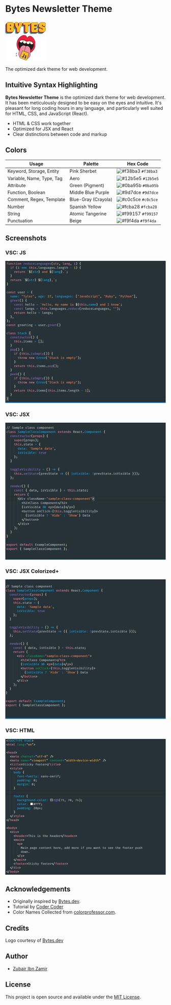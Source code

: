# Bytes Newsletter Theme
![Bytes](https://github.com/2u841r/bytes-newsletter-theme/raw/main/images/logo.png) 

The optimized dark theme for web development.

## Intuitive Syntax Highlighting

**Bytes Newsletter Theme** is the optimized dark theme for web development. It has been meticulously designed to be easy on the eyes and intuitive. It's pleasant for long coding hours in any language, and particularly well suited for HTML, CSS, and JavaScript (React).

- HTML & CSS work together
- Optimized for JSX and React
- Clear distinctions between code and markup


## Colors

| Usage           | Palette      | Hex Code                                                           |
| --------------- | ------------ | ------------------------------------------------------------------ |
| Keyword, Storage, Entity | Pink Sherbet | ![#f38ba3](https://placehold.it/15/f38ba3/ffffff?text=+) `#f38ba3` |
| Variable, Name, Type, Tag  |  Aero  | ![#12b5e5](https://placehold.it/15/12b5e5/000000?text=+) `#12b5e5` |
| Attribute     | Green (Pigment)   | ![#0ba95b](https://placehold.it/15/0ba95b/000000?text=+) `#0ba95b` |
| Function, Boolean  | Middle Blue Purple  | ![#9d7dce](https://placehold.it/15/9d7dce/000000?text=+) `#9d7dce` |
| Comment, Regex, Template| Blue-Gray (Crayola) | ![#c0c5ce](https://placehold.it/15/C0C5CE/000000?text=+) `#c0c5ce` |
| Number          |  Spanish Yellow       | ![#fcba28](https://placehold.it/15/fcba28/000000?text=+) `#fcba28` |
| String          | Atomic Tangerine  | ![#f99157](https://placehold.it/15/f99157/000000?text=+) `#f99157` |
| Punctuation         | Beige       | ![#f9f4da](https://placehold.it/15/f9f4da/000000?text=+) `#f9f4da` |

## Screenshots

### VSC: JS

![New Moon Screenshot JS](https://github.com/2u841r/bytes-newsletter-theme/raw/main/images/js.png)

### VSC: JSX

![New Moon Screenshot JSX](https://github.com/2u841r/bytes-newsletter-theme/raw/main/images/jsxoriginal.png)

### VSC: JSX Colorized+ 

![New Moon Screenshot JSX](https://github.com/2u841r/bytes-newsletter-theme/raw/main/images/jsxcolorized.png)

### VSC: HTML 
![New Moon Screenshot HTML](https://github.com/2u841r/bytes-newsletter-theme/raw/main/images/html.png)


## Acknowledgements

- Originally inspired by [Bytes.dev](https://Bytes.dev). 
- Tutorial by [Coder Coder](https://www.youtube.com/watch?v=pGzssFNtWXw)
- Color Names Collected from  [colorprofessor.com](https://colorprofessor.com).

## Credits 
Logo courtesy of [Bytes.dev](https://Bytes.dev)

## Author
- [Zubair Ibn Zamir](https://zmt3.com)


## License

This project is open source and available under the [MIT License](LICENSE).